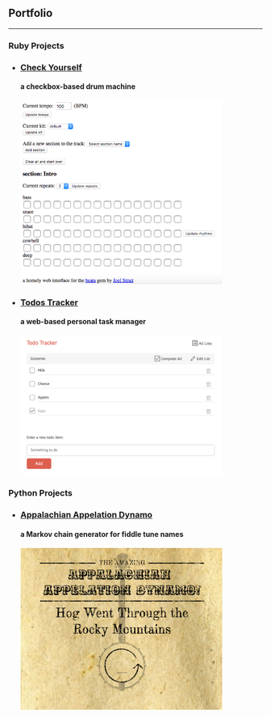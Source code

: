 ## Portfolio

---

### Ruby Projects 

- ### [Check Yourself](ben-harvey.github.io/check-yourself)
  #### a checkbox-based drum machine
  <img src="images/check-yourself.png" width="400">

- ### [Todos Tracker](ben-harvey.github.io/todos)
  #### a web-based personal task manager
  <img src="images/todos.png" width="400">

### Python Projects 

  - ### [Appalachian Appelation Dynamo](ben-harvey.github.io/aad)
    #### a Markov chain generator for fiddle tune names
    <img src="images/aad.png" width="400">
